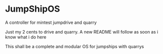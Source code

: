 # JumpShipOS
A controller for mintest jumpdrive and quarry

Just my 2 cents to drive and quarry. A new README will follow as soon as i know what i do here

This shall be a complete and modular OS for jumpships with quarrys
